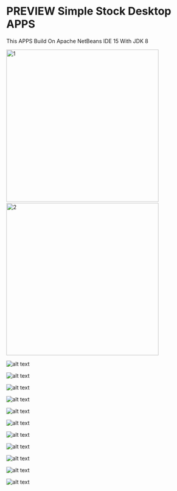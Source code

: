 # PREVIEW Simple Stock Desktop APPS
This APPS Build On Apache NetBeans IDE 15 With JDK 8

<img src="https://github.com/AlwiAnggoro/Stok-Barang-Simpel-Simple-Stock-Software/blob/main/Screenshots/1.png" alt="1" width="400"/>&nbsp;
<img src="https://github.com/AlwiAnggoro/Stok-Barang-Simpel-Simple-Stock-Software/blob/main/Screenshots/2.png" alt="2" width="400"/>

![alt text](https://github.com/AlwiAnggoro/Stok-Barang-Simpel-Simple-Stock-Software/blob/main/Screenshots/1.png?raw=true)

![alt text](https://github.com/AlwiAnggoro/Stok-Barang-Simpel-Simple-Stock-Software/blob/main/Screenshots/2.png?raw=true)

![alt text](https://github.com/AlwiAnggoro/Stok-Barang-Simpel-Simple-Stock-Software/blob/main/Screenshots/3.png?raw=true)

![alt text](https://github.com/AlwiAnggoro/Stok-Barang-Simpel-Simple-Stock-Software/blob/main/Screenshots/4.png?raw=true)

![alt text](https://github.com/AlwiAnggoro/Stok-Barang-Simpel-Simple-Stock-Software/blob/main/Screenshots/5.png?raw=true)

![alt text](https://github.com/AlwiAnggoro/Stok-Barang-Simpel-Simple-Stock-Software/blob/main/Screenshots/6.png?raw=true)

![alt text](https://github.com/AlwiAnggoro/Stok-Barang-Simpel-Simple-Stock-Software/blob/main/Screenshots/7.png?raw=true)

![alt text](https://github.com/AlwiAnggoro/Stok-Barang-Simpel-Simple-Stock-Software/blob/main/Screenshots/8.png?raw=true)

![alt text](https://github.com/AlwiAnggoro/Stok-Barang-Simpel-Simple-Stock-Software/blob/main/Screenshots/9.png?raw=true)

![alt text](https://github.com/AlwiAnggoro/Stok-Barang-Simpel-Simple-Stock-Software/blob/main/Screenshots/10.png?raw=true)

![alt text](https://github.com/AlwiAnggoro/Stok-Barang-Simpel-Simple-Stock-Software/blob/main/Screenshots/11.png?raw=true)
